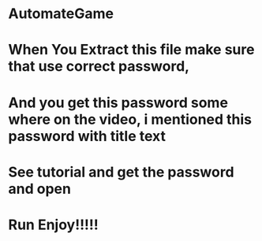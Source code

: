 # AutomateGame

# When You Extract this file make sure that use correct password, 
# And you get this password some where on the video, i mentioned this password with title text
# See tutorial and get the password and open 
# Run Enjoy!!!!!

